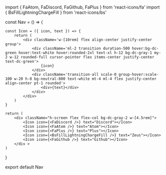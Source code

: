import { FaAtom, FaDiscord, FaGithub, FaPlus } from 'react-icons/fa'
import { BsFillLightningChargeFill } from 'react-icons/bs'

const Nav = () => {

    const Icon = ({ icon, text }) => {
        return (
            <div className='w-[10rem] flex align-center justify-center group'>
                <div className='ml-2 transition duration-500 hover:bg-dc-green hover:text-white hover:rounded-2xl text-xl h-12 bg-dc-gray-1 my-2 w-12 rounded-full cursor-pointer flex items-center justify-center text-dc-green'>
                    {icon}
                </div>
                <div className='transition-all scale-0 group-hover:scale-100 w-20 h-8 bg-neutral-800 text-white mt-4 ml-4 flex justify-center align-center pt-1 rounded'>
                    <div>{text}</div>
                </div>
            </div>
        )
    }

    return (
        <div className="h-screen flex flex-col bg-dc-gray-2 w-[4.5rem]">
            <Icon icon={<FaDiscord />} text="Discord"></Icon>
            <Icon icon={<FaAtom />} text="Atom"></Icon>
            <Icon icon={<FaPlus />} text="Plus"></Icon>
            <Icon icon={<BsFillLightningChargeFill />} text="Zeus"></Icon>
            <Icon icon={<FaGithub />} text="Github"></Icon>
        </div >
    )


}

export default Nav
